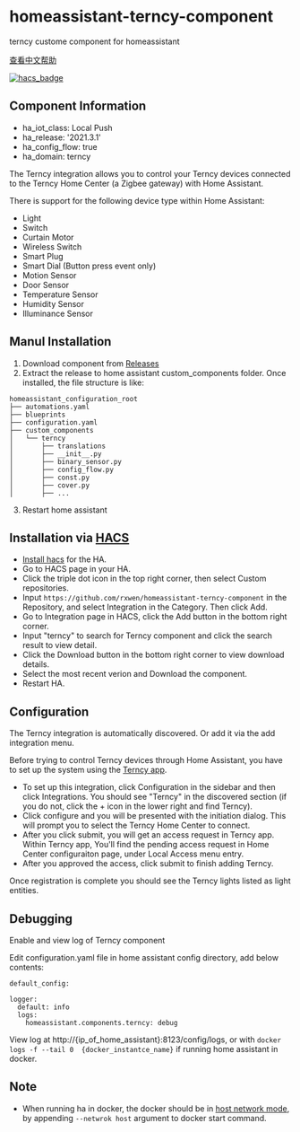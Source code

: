 # homeassistant-terncy-component
terncy custome component for homeassistant

[查看中文帮助](README.zh-cn.md)


[![hacs_badge](https://img.shields.io/badge/HACS-Custom-41BDF5.svg)](https://github.com/hacs/integration)


## Component Information

- ha_iot_class: Local Push
- ha_release: '2021.3.1'
- ha_config_flow: true
- ha_domain: terncy

The Terncy integration allows you to control your Terncy devices connected to the Terncy Home Center (a Zigbee gateway) with Home Assistant.

There is support for the following device type within Home Assistant:

- Light
- Switch
- Curtain Motor
- Wireless Switch
- Smart Plug
- Smart Dial (Button press event only)
- Motion Sensor
- Door Sensor
- Temperature Sensor
- Humidity Sensor
- Illuminance Sensor

## Manul Installation

1. Download component from [Releases](https://github.com/rxwen/homeassistant-terncy-component/releases)
1. Extract the release to home assistant custom_components folder. Once installed, the file structure is like:
```
homeassistant_configuration_root
├── automations.yaml
├── blueprints
├── configuration.yaml
├── custom_components
│   └── terncy
│       ├── translations
│       ├── __init__.py
│       ├── binary_sensor.py
│       ├── config_flow.py
│       ├── const.py
│       ├── cover.py
│       ├── ...
```
3. Restart home assistant

## Installation via [HACS](https://hacs.xyz/)

- [Install hacs](https://hacs.xyz/docs/setup/download) for the HA.
- Go to HACS page in your HA.
- Click the triple dot icon in the top right corner, then select Custom repositories.
- Input `https://github.com/rxwen/homeassistant-terncy-component` in the Repository, and select Integration in the Category. Then click Add.
- Go to Integration page in HACS, click the Add button in the bottom right corner.
- Input "terncy" to search for Terncy component and click the search result to view detail.
- Click the Download button in the bottom right corner to view download details.
- Select the most recent verion and Download the component.
- Restart HA.


## Configuration

The Terncy integration is automatically discovered. Or add it via the add integration menu.

Before trying to control Terncy devices through Home Assistant, you have to set up the system using the [Terncy app](https://www.terncy.com/app/).

- To set up this integration, click Configuration in the sidebar and then click Integrations. You should see "Terncy" in the discovered section (if you do not, click the + icon in the lower right and find Terncy). 
- Click configure and you will be presented with the initiation dialog. This will prompt you to select the Terncy Home Center to connect.
- After you click submit, you will get an access request in Terncy app. Within Terncy app, You'll find the pending access request in Home Center configuraiton page, under Local Access menu entry.
- After you approved the access, click submit to finish adding Terncy.

Once registration is complete you should see the Terncy lights listed as light entities.

## Debugging

Enable and view log of Terncy component

Edit configuration.yaml file in home assistant config directory, add below contents:

```
default_config:

logger:
  default: info
  logs:
    homeassistant.components.terncy: debug

```

View log at http://{ip_of_home_assistant}:8123/config/logs, or with  `docker logs -f --tail 0  {docker_instantce_name}` if running home assistant in docker.

## Note

- When running ha in docker, the docker should be in [host network mode](https://docs.docker.com/network/host/), by appending `--netwrok host` argument to docker start command.
